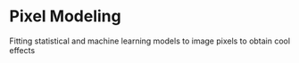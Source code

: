 # Pixel Modeling
Fitting statistical and machine learning models to image pixels to obtain cool effects
